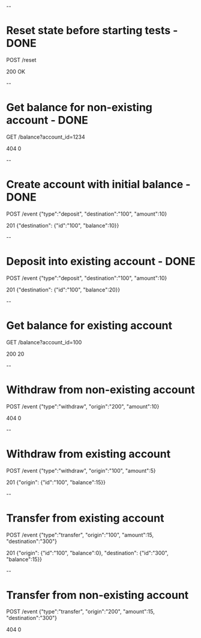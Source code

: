 --
# Reset state before starting tests - DONE

POST /reset

200 OK


--
# Get balance for non-existing account - DONE

GET /balance?account_id=1234

404 0


--
# Create account with initial balance - DONE

POST /event {"type":"deposit", "destination":"100", "amount":10}

201 {"destination": {"id":"100", "balance":10}}


--
# Deposit into existing account - DONE

POST /event {"type":"deposit", "destination":"100", "amount":10}

201 {"destination": {"id":"100", "balance":20}}


--
# Get balance for existing account

GET /balance?account_id=100

200 20

--
# Withdraw from non-existing account

POST /event {"type":"withdraw", "origin":"200", "amount":10}

404 0

--
# Withdraw from existing account

POST /event {"type":"withdraw", "origin":"100", "amount":5}

201 {"origin": {"id":"100", "balance":15}}

--
# Transfer from existing account

POST /event {"type":"transfer", "origin":"100", "amount":15, "destination":"300"}

201 {"origin": {"id":"100", "balance":0}, "destination": {"id":"300", "balance":15}}

--
# Transfer from non-existing account

POST /event {"type":"transfer", "origin":"200", "amount":15, "destination":"300"}

404 0

